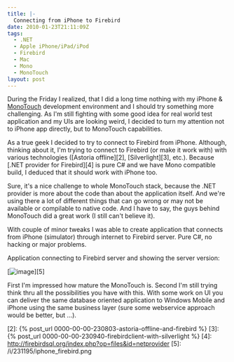```yaml
---
title: |-
  Connecting from iPhone to Firebird
date: 2010-01-23T21:11:09Z
tags:
  - .NET
  - Apple iPhone/iPad/iPod
  - Firebird
  - Mac
  - Mono
  - MonoTouch
layout: post
---
```

During the Friday I realized, that I did a long time nothing with my iPhone & [MonoTouch][1] development environment and I should try something more challenging. As I'm still fighting with some good idea for real world test application and my UIs are looking weird, I decided to turn my attention not to iPhone app directly, but to MonoTouch capabilities.

As a true geek I decided to try to connect to Firebird from iPhone. Although, thinking about it, I'm trying to connect to Firebird (or make it work with) with various technologies ([Astoria offline][2], [Silverlight][3], etc.). Because [.NET provider for Firebird][4] is pure C# and we have Mono compatible build, I deduced that it should work with iPhone too.

Sure, it's a nice challenge to whole MonoTouch stack, because the .NET provider is more about the code than about the application itself. And we're using there a lot of different things that can go wrong or may not be available or compilable to native code. And I have to say, the guys behind MonoTouch did a great work (I still can't believe it).

With couple of minor tweaks I was able to create application that connects from iPhone (simulator) through internet to Firebird server. Pure C#, no hacking or major problems.

Application connecting to Firebird server and showing the server version:

[![image](/i/231195/iphone_firebird_thumb.jpg)][5]

First I'm impressed how mature the MonoTouch is. Second I'm still trying think thru all the possibilities you have with this. With some work on UI you can deliver the same database oriented application to Windows Mobile and iPhone using the same business layer (sure some webservice approach would be better, but ...).

[1]: http://monotouch.net/
[2]: {% post_url 0000-00-00-230803-astoria-offline-and-firebird %}
[3]: {% post_url 0000-00-00-230940-firebirdclient-with-silverlight %}
[4]: http://firebirdsql.org/index.php?op=files&id=netprovider
[5]: /i/231195/iphone_firebird.png